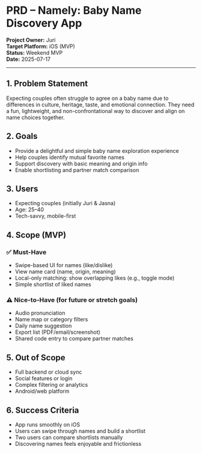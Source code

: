 # PRD – Namely: Baby Name Discovery App

**Project Owner:** Juri  
**Target Platform:** iOS (MVP)  
**Status:** Weekend MVP  
**Date:** 2025-07-17

---

## 1. Problem Statement
Expecting couples often struggle to agree on a baby name due to differences in culture, heritage, taste, and emotional connection. They need a fun, lightweight, and non-confrontational way to discover and align on name choices together.

## 2. Goals
- Provide a delightful and simple baby name exploration experience  
- Help couples identify mutual favorite names  
- Support discovery with basic meaning and origin info  
- Enable shortlisting and partner match comparison  

## 3. Users
- Expecting couples (initially Juri & Jasna)  
- Age: 25–40  
- Tech-savvy, mobile-first  

## 4. Scope (MVP)

### ✅ Must-Have
- Swipe-based UI for names (like/dislike)  
- View name card (name, origin, meaning)  
- Local-only matching: show overlapping likes (e.g., toggle mode)  
- Simple shortlist of liked names  

### ⚠️ Nice-to-Have (for future or stretch goals)
- Audio pronunciation  
- Name map or category filters  
- Daily name suggestion  
- Export list (PDF/email/screenshot)  
- Shared code entry to compare partner matches  

## 5. Out of Scope
- Full backend or cloud sync  
- Social features or login  
- Complex filtering or analytics  
- Android/web platform  

## 6. Success Criteria
- App runs smoothly on iOS  
- Users can swipe through names and build a shortlist  
- Two users can compare shortlists manually  
- Discovering names feels enjoyable and frictionless  
